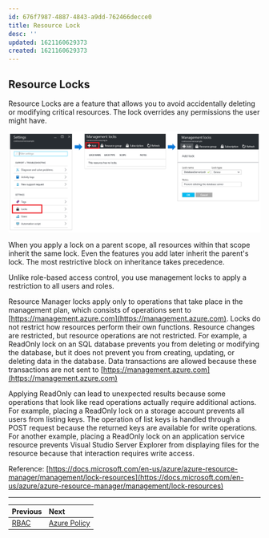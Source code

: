 ```yaml
---
id: 676f7987-4887-4843-a9dd-762466decce0
title: Resource Lock
desc: ''
updated: 1621160629373
created: 1621160629373
---
```

## Resource Locks

Resource Locks are a feature that allows you to avoid accidentally deleting or modifying critical resources. The lock overrides any permissions the user might have.

![resource-lock](./assets/images/resource-lock.png)

When you apply a lock on a parent scope, all resources within that scope inherit the same lock. Even the features you add later inherit the parent's lock. The most restrictive block on inheritance takes precedence.

Unlike role-based access control, you use management locks to apply a restriction to all users and roles.

Resource Manager locks apply only to operations that take place in the management plan, which consists of operations sent to [https://management.azure.com](https://management.azure.com). Locks do not restrict how resources perform their own functions. Resource changes are restricted, but resource operations are not restricted. For example, a ReadOnly lock on an SQL database prevents you from deleting or modifying the database, but it does not prevent you from creating, updating, or deleting data in the database. Data transactions are allowed because these transactions are not sent to [https://management.azure.com](https://management.azure.com)

Applying ReadOnly can lead to unexpected results because some operations that look like read operations actually require additional actions. For example, placing a ReadOnly lock on a storage account prevents all users from listing keys. The operation of list keys is handled through a POST request because the returned keys are available for write operations. For another example, placing a ReadOnly lock on an application service resource prevents Visual Studio Server Explorer from displaying files for the resource because that interaction requires write access.

Reference: [https://docs.microsoft.com/en-us/azure/azure-resource-manager/management/lock-resources](https://docs.microsoft.com/en-us/azure/azure-resource-manager/management/lock-resources)

---

Previous| Next |
:----- |:-----
[RBAC](rbac.md)| [Azure Policy](policy.md)
